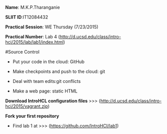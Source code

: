 **Name**: M.K.P.Tharanganie
 
 **SLIIT ID**:IT12084432
 
 **Practical Session**: WE Thursday (7/23/2015)
 
 **Practical Number**: Lab 4 (http://d.ucsd.edu/class/intro-hci/2015/lab/lab1/index.html)

#Source Control

* Put your code in the cloud: GitHub
 
* Make checkpoints and push to the cloud: git
 
* Deal with team edits:git conflicts

* Make a web page: static HTML


**Download IntroHCL configuration files**    >>>  (http://d.ucsd.edu/class/intro-hci/2015/vagrant.zip)

**Fork your first repository** 

* Find lab 1 at >>> (https://github.com/IntroHCI/lab1)

